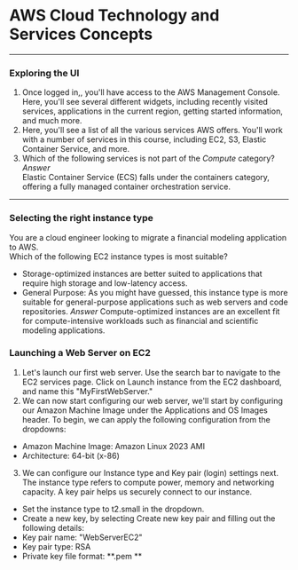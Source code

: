 # AWS Cloud Technology and Services Concepts
---
### Exploring the UI
1. Once logged in,, you'll have access to the AWS Management Console. Here, you'll see several different widgets, including recently visited services, applications in the current region, getting started information, and much more.
2. Here, you'll see a list of all the various services AWS offers. You'll work with a number of services in this course, including EC2, S3, Elastic Container Service, and more.
3. Which of the following services is not part of the _Compute_ category?    
*Answer*    
Elastic Container Service (ECS) falls under the containers category, offering a fully managed container orchestration service.
---
### Selecting the right instance type
You are a cloud engineer looking to migrate a financial modeling application to AWS.    
Which of the following EC2 instance types is most suitable?
* Storage-optimized instances are better suited to applications that require high storage and low-latency access.
* General Purpose: As you might have guessed, this instance type is more suitable for general-purpose applications such as web servers and code repositories.
*Answer*
Compute-optimized instances are an excellent fit for compute-intensive workloads such as financial and scientific modeling applications.

### Launching a Web Server on EC2
1. Let's launch our first web server. Use the search bar to navigate to the EC2 services page. Click on Launch instance from the EC2 dashboard, and name this "MyFirstWebServer."
2. We can now start configuring our web server, we'll start by configuring our Amazon Machine Image under the Applications and OS Images header. To begin, we can apply the following configuration from the dropdowns:
* Amazon Machine Image: Amazon Linux 2023 AMI
* Architecture: 64-bit (x-86)
3. We can configure our Instance type and Key pair (login) settings next. The instance type refers to compute power, memory and networking capacity. A key pair helps us securely connect to our instance.
* Set the instance type to t2.small in the dropdown.
* Create a new key, by selecting Create new key pair and filling out the following details:
* Key pair name: "WebServerEC2"
* Key pair type: RSA
* Private key file format: **.pem **
